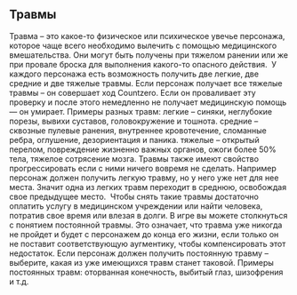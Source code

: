 ## Травмы
Травма – это какое-то физическое или психическое увечье персонажа, которое чаще всего необходимо вылечить с помощью медицинского вмешательства. Они могут быть получены при тяжелом ранении или же при провале броска для выполнения какого-то опасного действия. 
У каждого персонажа есть возможность получить две легкие, две средние и две тяжелые травмы. Если персонаж получает все тяжелые травмы – он совершает ход Countzero. Если он проваливает эту проверку и после этого немедленно не получает медицинскую помощь — он умирает.
Примеры разных травм:
легкие – синяки, неглубокие порезы, вывихи суставов, головокружение и тошнота.
средние – сквозные пулевые ранения, внутреннее кровотечение, сломанные ребра, оглушение, дезориентация и паника.
тяжелые – открытый перелом, повреждение жизненно важных органов, ожоги более 50% тела, тяжелое сотрясение мозга.
Травмы также имеют свойство прогрессировать если с ними ничего вовремя не сделать. Например персонаж должен получить легкую травму, но у него уже нет для нее места. Значит одна из легких травм переходит в среднюю, освобождая свое предыдущее место. 
Чтобы снять такие травмы достаточно оплатить услугу в медицинском учреждении или найти человека, потратив свое время или влезая в долги.
В игре вы можете столкнуться с понятием постоянной травмы. Это означает, что травма уже никогда не пройдет и будет с персонажем до конца его жизни, если только он не поставит соответствующую аугментику, чтобы компенсировать этот недостаток. Если персонаж должен получить постоянную травму – выберите, какая из уже имеющихся травм станет таковой.
Примеры постоянных травм: оторванная конечность, выбитый глаз, шизофрения и т.д.